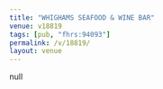 ```yaml
---
title: "WHIGHAMS SEAFOOD & WINE BAR"
venue: v18819
tags: [pub, "fhrs:94093"]
permalink: /v/18819/
layout: venue
---
```

null